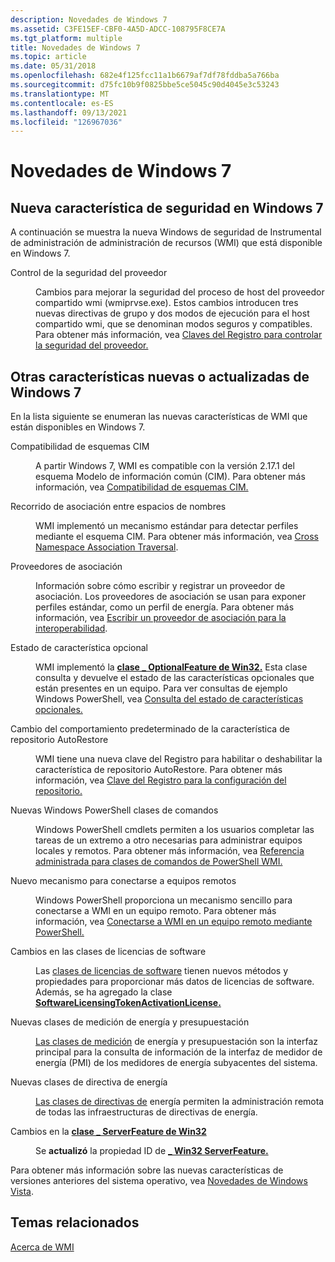 ```yaml
---
description: Novedades de Windows 7
ms.assetid: C3FE15EF-CBF0-4A5D-ADCC-108795F8CE7A
ms.tgt_platform: multiple
title: Novedades de Windows 7
ms.topic: article
ms.date: 05/31/2018
ms.openlocfilehash: 682e4f125fcc11a1b6679af7df78fddba5a766ba
ms.sourcegitcommit: d75fc10b9f0825bbe5ce5045c90d4045e3c53243
ms.translationtype: MT
ms.contentlocale: es-ES
ms.lasthandoff: 09/13/2021
ms.locfileid: "126967036"
---
```

# <a name="whats-new-in-windows-7"></a>Novedades de Windows 7

## <a name="new-security-feature-in-windows-7"></a>Nueva característica de seguridad en Windows 7

A continuación se muestra la nueva Windows de seguridad de Instrumental de administración de administración de recursos (WMI) que está disponible en Windows 7.

<dl> <dt>

<span id="Controlling_provider_security"></span><span id="controlling_provider_security"></span><span id="CONTROLLING_PROVIDER_SECURITY"></span>Control de la seguridad del proveedor
</dt> <dd>

Cambios para mejorar la seguridad del proceso de host del proveedor compartido wmi (wmiprvse.exe). Estos cambios introducen tres nuevas directivas de grupo y dos modos de ejecución para el host compartido wmi, que se denominan modos seguros y compatibles. Para obtener más información, vea [Claves del Registro para controlar la seguridad del proveedor.](registry-keys-for-controlling-provider-security-.md)

</dd> </dl>

## <a name="other-new-or-updated-features-in-windows-7"></a>Otras características nuevas o actualizadas de Windows 7

En la lista siguiente se enumeran las nuevas características de WMI que están disponibles en Windows 7.

<dl> <dt>

<span id="CIM_schema_compatibility"></span><span id="cim_schema_compatibility"></span><span id="CIM_SCHEMA_COMPATIBILITY"></span>Compatibilidad de esquemas CIM
</dt> <dd>

A partir Windows 7, WMI es compatible con la versión 2.17.1 del esquema Modelo de información común (CIM). Para obtener más información, vea [Compatibilidad de esquemas CIM.](cim-schema-compatibility.md)

</dd> <dt>

<span id="Cross-namespace_association_traversal"></span><span id="cross-namespace_association_traversal"></span><span id="CROSS-NAMESPACE_ASSOCIATION_TRAVERSAL"></span>Recorrido de asociación entre espacios de nombres
</dt> <dd>

WMI implementó un mecanismo estándar para detectar perfiles mediante el esquema CIM. Para obtener más información, vea [Cross Namespace Association Traversal](cross-namespace-association-traversal.md).

</dd> <dt>

<span id="Association_providers"></span><span id="association_providers"></span><span id="ASSOCIATION_PROVIDERS"></span>Proveedores de asociación
</dt> <dd>

Información sobre cómo escribir y registrar un proveedor de asociación. Los proveedores de asociación se usan para exponer perfiles estándar, como un perfil de energía. Para obtener más información, vea [Escribir un proveedor de asociación para la interoperabilidad](writing-an-association-provider-for-interop.md).

</dd> <dt>

<span id="Optional_feature_status"></span><span id="optional_feature_status"></span><span id="OPTIONAL_FEATURE_STATUS"></span>Estado de característica opcional
</dt> <dd>

WMI implementó la [**clase \_ OptionalFeature de Win32.**](/windows/desktop/CIMWin32Prov/win32-optionalfeature) Esta clase consulta y devuelve el estado de las características opcionales que están presentes en un equipo. Para ver consultas de ejemplo Windows PowerShell, vea [Consulta del estado de características opcionales.](querying-the-status-of-optional-features.md)

</dd> <dt>

<span id="Changing_the_default_behavior_for_the_AutoRestore_repository_feature"></span><span id="changing_the_default_behavior_for_the_autorestore_repository_feature"></span><span id="CHANGING_THE_DEFAULT_BEHAVIOR_FOR_THE_AUTORESTORE_REPOSITORY_FEATURE"></span>Cambio del comportamiento predeterminado de la característica de repositorio AutoRestore
</dt> <dd>

WMI tiene una nueva clave del Registro para habilitar o deshabilitar la característica de repositorio AutoRestore. Para obtener más información, vea [Clave del Registro para la configuración del repositorio.](registry-key-for-repository-configuration.md)

</dd> <dt>

<span id="New__PowerShell_command_classes"></span><span id="new__powershell_command_classes"></span><span id="NEW__POWERSHELL_COMMAND_CLASSES"></span>Nuevas Windows PowerShell clases de comandos
</dt> <dd>

Windows PowerShell cmdlets permiten a los usuarios completar las tareas de un extremo a otro necesarias para administrar equipos locales y remotos. Para obtener más información, vea [Referencia administrada para clases de comandos de PowerShell WMI.](managed-reference-for-wmi-powershell-command-classes.md)

</dd> <dt>

<span id="New_mechanism_to_connect_to_remote_computers"></span><span id="new_mechanism_to_connect_to_remote_computers"></span><span id="NEW_MECHANISM_TO_CONNECT_TO_REMOTE_COMPUTERS"></span>Nuevo mecanismo para conectarse a equipos remotos
</dt> <dd>

Windows PowerShell proporciona un mecanismo sencillo para conectarse a WMI en un equipo remoto. Para obtener más información, vea [Conectarse a WMI en un equipo remoto mediante PowerShell.](connecting-to-wmi-on-a-remote-computer-by-using-powershell.md)

</dd> <dt>

<span id="Changes_to_the_software_licensing_classes"></span><span id="changes_to_the_software_licensing_classes"></span><span id="CHANGES_TO_THE_SOFTWARE_LICENSING_CLASSES"></span>Cambios en las clases de licencias de software
</dt> <dd>

Las [clases de licencias de software](/previous-versions/windows/desktop/sppwmi/software-license-provider-) tienen nuevos métodos y propiedades para proporcionar más datos de licencias de software. Además, se ha agregado la clase [**SoftwareLicensingTokenActivationLicense.**](/previous-versions/windows/desktop/sppwmi/softwarelicensingtokenactivationlicense)

</dd> <dt>

<span id="New_power_metering_and_budgeting_classes"></span><span id="new_power_metering_and_budgeting_classes"></span><span id="NEW_POWER_METERING_AND_BUDGETING_CLASSES"></span>Nuevas clases de medición de energía y presupuestación
</dt> <dd>

[Las clases de medición](/previous-versions/windows/desktop/powermeterprov/power-meter-provider-) de energía y presupuestación son la interfaz principal para la consulta de información de la interfaz de medidor de energía (PMI) de los medidores de energía subyacentes del sistema.

</dd> <dt>

<span id="New_power_policy_classes"></span><span id="new_power_policy_classes"></span><span id="NEW_POWER_POLICY_CLASSES"></span>Nuevas clases de directiva de energía
</dt> <dd>

[Las clases de directivas de](/previous-versions/windows/desktop/powerwmiprov/power-policy-provider-) energía permiten la administración remota de todas las infraestructuras de directivas de energía.

</dd> <dt>

<span id="Changes_to_the_Win32_ServerFeature_class"></span><span id="changes_to_the_win32_serverfeature_class"></span><span id="CHANGES_TO_THE_WIN32_SERVERFEATURE_CLASS"></span>Cambios en la [**clase \_ ServerFeature de Win32**](win32-serverfeature.md)
</dt> <dd>

Se **actualizó** la propiedad ID de [**\_ Win32 ServerFeature.**](win32-serverfeature.md)

</dd> </dl>

Para obtener más información sobre las nuevas características de versiones anteriores del sistema operativo, vea [Novedades de Windows Vista](what-s-new-in-windows-vista.md).

## <a name="related-topics"></a>Temas relacionados

<dl> <dt>

[Acerca de WMI](about-wmi.md)
</dt> </dl>

 

 
